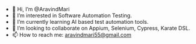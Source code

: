 - 👋 Hi, I’m @AravindMari
- 👀 I’m interested in Software Automation Testing.
- 🌱 I’m currently learning AI based test automation tools.
- 💞️ I’m looking to collaborate on Appium, Selenium, Cypress, Karate DSL.
- 📫 How to reach me: aravindmari55@gmail.com

<!---
AravindMari/AravindMari is a ✨ special ✨ repository because its `README.md` (this file) appears on your GitHub profile.
You can click the Preview link to take a look at your changes.
--->
